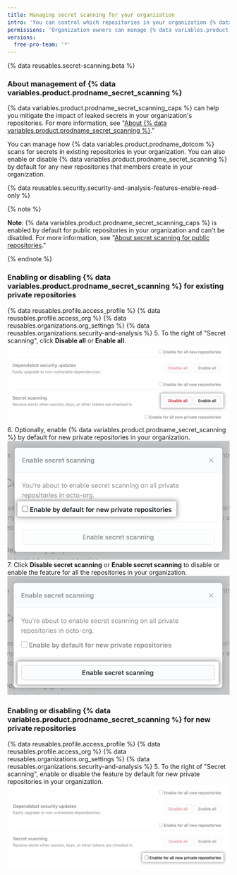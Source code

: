 ```yaml
---
title: Managing secret scanning for your organization
intro: 'You can control which repositories in your organization {% data variables.product.product_name %} will scan for secrets.'
permissions: 'Organization owners can manage {% data variables.product.prodname_secret_scanning %} for repositories in the organization.'
versions:
  free-pro-team: '*'
---
```

 
{% data reusables.secret-scanning.beta %}

### About management of {% data variables.product.prodname_secret_scanning %}

{% data variables.product.prodname_secret_scanning_caps %} can help you mitigate the impact of leaked secrets in your organization's repositories. For more information, see "[About {% data variables.product.prodname_secret_scanning %}](/github/administering-a-repository/about-secret-scanning)."

You can manage how {% data variables.product.prodname_dotcom %} scans for secrets in existing repositories in your organization. You can also enable or disable {% data variables.product.prodname_secret_scanning %} by default for any new repositories that members create in your organization.

{% data reusables.security.security-and-analysis-features-enable-read-only %}

{% note %}

**Note**: {% data variables.product.prodname_secret_scanning_caps %} is enabled by default for public repositories in your organization and can't be disabled. For more information, see "[About secret scanning for public repositories](/github/administering-a-repository/about-secret-scanning#about-secret-scanning-for-public-repositories)."

{% endnote %}

### Enabling or disabling {% data variables.product.prodname_secret_scanning %} for existing private repositories

{% data reusables.profile.access_profile %}
{% data reusables.profile.access_org %}
{% data reusables.organizations.org_settings %}
{% data reusables.organizations.security-and-analysis %}
5. To the right of "Secret scanning", click **Disable all** or **Enable all**. !["Enable all" or "Disable all" button for secret scanning](/assets/images/help/organizations/security-and-analysis-disable-or-enable-secret-scanning.png)
6. Optionally, enable {% data variables.product.prodname_secret_scanning %} by default for new private repositories in your organization. !["Enable by default" option for new repositories](/assets/images/help/organizations/security-and-analysis-secret-scanning-enable-by-default.png)
7. Click **Disable secret scanning** or **Enable secret scanning** to disable or enable the feature for all the repositories in your organization. ![Button to disable or enable {% data variables.product.prodname_secret_scanning %} ](/assets/images/help/organizations/security-and-analysis-enable-secret-scanning.png)

### Enabling or disabling {% data variables.product.prodname_secret_scanning %} for new private repositories

{% data reusables.profile.access_profile %}
{% data reusables.profile.access_org %}
{% data reusables.organizations.org_settings %}
{% data reusables.organizations.security-and-analysis %}
5. To the right of "Secret scanning", enable or disable the feature by default for new private repositories in your organization. ![Checkbox for enabling or disabling a feature for new repositoris](/assets/images/help/organizations/security-and-analysis-enable-or-disable-secret-scanning-checkbox.png)
